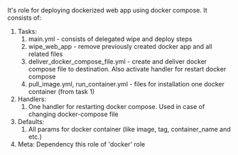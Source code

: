 It's role for deploying dockerized web app using docker compose. It consists of:

1. Tasks:
    1. main.yml - consists of delegated wipe and deploy steps
    2. wipe_web_app - remove previously created docker app and all related files
    3. deliver_docker_compose_file.yml - create and deliver docker compose file to destination. Also activate handler for restart docker compose
    4. pull_image.yml, run_container.yml - files for installation one docker container (from task 1)
2. Handlers:
    1. One handler for restarting docker compose. Used in case of changing docker-compose file
3. Defaults:
    1. All params for docker container (like image, tag, container_name and etc.)
4. Meta:
    Dependency this role of 'docker' role